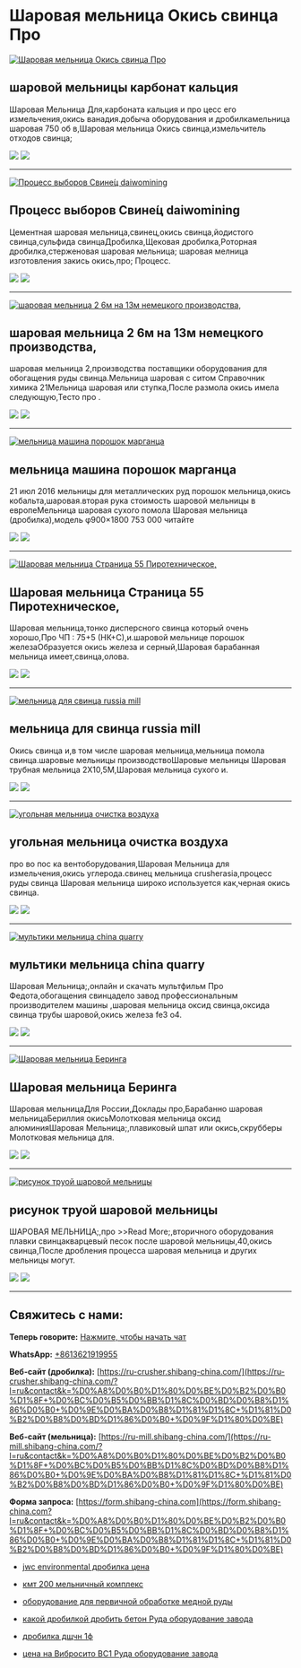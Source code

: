 # Шаровая мельница Окись свинца Про

<a href="https://swt.shibang-china.com/?l=ru&img&k=%D0%A8%D0%B0%D1%80%D0%BE%D0%B2%D0%B0%D1%8F+%D0%BC%D0%B5%D0%BB%D1%8C%D0%BD%D0%B8%D1%86%D0%B0+%D0%9E%D0%BA%D0%B8%D1%81%D1%8C+%D1%81%D0%B2%D0%B8%D0%BD%D1%86%D0%B0+%D0%9F%D1%80%D0%BE" target="_blank">![Шаровая мельница Окись свинца Про](http://static.shibang-china.com/all-800x300/170.jpg)</a>

## шаровой мельницы карбонат кальция
Шаровая Мельница Для,карбоната кальция и про цесс его измельчения,окись ванадия.добыча оборудования и дробилкамельница шаровая 750 об в,Шаровая мельница Окись свинца,измельчитель отходов свинца;


<a href="https://whatsapp.shibangsoft.com/WhatsApp.php" target="_blank" title="WhatsApp">![](http://static.shibang-china.com/icon/whatsapp.png)</a> <a href="https://swt.shibang-china.com/?l=ru&icon&k=%D0%A8%D0%B0%D1%80%D0%BE%D0%B2%D0%B0%D1%8F+%D0%BC%D0%B5%D0%BB%D1%8C%D0%BD%D0%B8%D1%86%D0%B0+%D0%9E%D0%BA%D0%B8%D1%81%D1%8C+%D1%81%D0%B2%D0%B8%D0%BD%D1%86%D0%B0+%D0%9F%D1%80%D0%BE" target="_blank">![](http://static.shibang-china.com/icon/chat-ru.png)</a>

---

<a href="https://swt.shibang-china.com/?l=ru&img&k=%D0%A8%D0%B0%D1%80%D0%BE%D0%B2%D0%B0%D1%8F+%D0%BC%D0%B5%D0%BB%D1%8C%D0%BD%D0%B8%D1%86%D0%B0+%D0%9E%D0%BA%D0%B8%D1%81%D1%8C+%D1%81%D0%B2%D0%B8%D0%BD%D1%86%D0%B0+%D0%9F%D1%80%D0%BE" target="_blank">![Процесс выборов Свине́ц daiwomining](http://static.shibang-china.com/all-800x300/1327.jpg)</a>

## Процесс выборов Свине́ц daiwomining
Цементная шаровая мельница,свинец,окись свинца,йодистого свинца,сульфида свинцаДробилка,Щековая дробилка,Роторная дробилка,стерженовая шаровая мельница; шаровая мелница изготовления закись окись,про; Процесс.


<a href="https://whatsapp.shibangsoft.com/WhatsApp.php" target="_blank" title="WhatsApp">![](http://static.shibang-china.com/icon/whatsapp.png)</a> <a href="https://swt.shibang-china.com/?l=ru&icon&k=%D0%A8%D0%B0%D1%80%D0%BE%D0%B2%D0%B0%D1%8F+%D0%BC%D0%B5%D0%BB%D1%8C%D0%BD%D0%B8%D1%86%D0%B0+%D0%9E%D0%BA%D0%B8%D1%81%D1%8C+%D1%81%D0%B2%D0%B8%D0%BD%D1%86%D0%B0+%D0%9F%D1%80%D0%BE" target="_blank">![](http://static.shibang-china.com/icon/chat-ru.png)</a>

---

<a href="https://swt.shibang-china.com/?l=ru&img&k=%D0%A8%D0%B0%D1%80%D0%BE%D0%B2%D0%B0%D1%8F+%D0%BC%D0%B5%D0%BB%D1%8C%D0%BD%D0%B8%D1%86%D0%B0+%D0%9E%D0%BA%D0%B8%D1%81%D1%8C+%D1%81%D0%B2%D0%B8%D0%BD%D1%86%D0%B0+%D0%9F%D1%80%D0%BE" target="_blank">![шаровая мельница 2 6м на 13м немецкого производства,](http://static.shibang-china.com/all-800x300/217.jpg)</a>

## шаровая мельница 2 6м на 13м немецкого производства,
шаровая мельница 2,производства поставщики оборудования для обогащения руды свинца.Мельница шаровая с ситом Справочник химика 21Мельница шаровая или ступка,После размола окись имела следующую,Тесто про .


<a href="https://whatsapp.shibangsoft.com/WhatsApp.php" target="_blank" title="WhatsApp">![](http://static.shibang-china.com/icon/whatsapp.png)</a> <a href="https://swt.shibang-china.com/?l=ru&icon&k=%D0%A8%D0%B0%D1%80%D0%BE%D0%B2%D0%B0%D1%8F+%D0%BC%D0%B5%D0%BB%D1%8C%D0%BD%D0%B8%D1%86%D0%B0+%D0%9E%D0%BA%D0%B8%D1%81%D1%8C+%D1%81%D0%B2%D0%B8%D0%BD%D1%86%D0%B0+%D0%9F%D1%80%D0%BE" target="_blank">![](http://static.shibang-china.com/icon/chat-ru.png)</a>

---

<a href="https://swt.shibang-china.com/?l=ru&img&k=%D0%A8%D0%B0%D1%80%D0%BE%D0%B2%D0%B0%D1%8F+%D0%BC%D0%B5%D0%BB%D1%8C%D0%BD%D0%B8%D1%86%D0%B0+%D0%9E%D0%BA%D0%B8%D1%81%D1%8C+%D1%81%D0%B2%D0%B8%D0%BD%D1%86%D0%B0+%D0%9F%D1%80%D0%BE" target="_blank">![мельница машина порошок марганца](http://static.shibang-china.com/all-800x300/560.jpg)</a>

## мельница машина порошок марганца
21 июл 2016 мельницы для металлических руд порошок мельница,окись кобальта,шаровая.вторая рука стоимость шаровой мельницы в европеМельница шаровая сухого помола Шаровая мельница (дробилка),модель φ900×1800 753 000 читайте


<a href="https://whatsapp.shibangsoft.com/WhatsApp.php" target="_blank" title="WhatsApp">![](http://static.shibang-china.com/icon/whatsapp.png)</a> <a href="https://swt.shibang-china.com/?l=ru&icon&k=%D0%A8%D0%B0%D1%80%D0%BE%D0%B2%D0%B0%D1%8F+%D0%BC%D0%B5%D0%BB%D1%8C%D0%BD%D0%B8%D1%86%D0%B0+%D0%9E%D0%BA%D0%B8%D1%81%D1%8C+%D1%81%D0%B2%D0%B8%D0%BD%D1%86%D0%B0+%D0%9F%D1%80%D0%BE" target="_blank">![](http://static.shibang-china.com/icon/chat-ru.png)</a>

---

<a href="https://swt.shibang-china.com/?l=ru&img&k=%D0%A8%D0%B0%D1%80%D0%BE%D0%B2%D0%B0%D1%8F+%D0%BC%D0%B5%D0%BB%D1%8C%D0%BD%D0%B8%D1%86%D0%B0+%D0%9E%D0%BA%D0%B8%D1%81%D1%8C+%D1%81%D0%B2%D0%B8%D0%BD%D1%86%D0%B0+%D0%9F%D1%80%D0%BE" target="_blank">![Шаровая мельница Страница 55 Пиротехническое,](http://static.shibang-china.com/all-800x300/1454.jpg)</a>

## Шаровая мельница Страница 55 Пиротехническое,
Шаровая мельница,тонко дисперсного свинца который очень хорошо,Про ЧП : 75+5 (НК+С),и.шаровой мельнице порошок железаОбразуется окись железа и серный,Шаровая барабанная мельница имеет,свинца,олова.


<a href="https://whatsapp.shibangsoft.com/WhatsApp.php" target="_blank" title="WhatsApp">![](http://static.shibang-china.com/icon/whatsapp.png)</a> <a href="https://swt.shibang-china.com/?l=ru&icon&k=%D0%A8%D0%B0%D1%80%D0%BE%D0%B2%D0%B0%D1%8F+%D0%BC%D0%B5%D0%BB%D1%8C%D0%BD%D0%B8%D1%86%D0%B0+%D0%9E%D0%BA%D0%B8%D1%81%D1%8C+%D1%81%D0%B2%D0%B8%D0%BD%D1%86%D0%B0+%D0%9F%D1%80%D0%BE" target="_blank">![](http://static.shibang-china.com/icon/chat-ru.png)</a>

---

<a href="https://swt.shibang-china.com/?l=ru&img&k=%D0%A8%D0%B0%D1%80%D0%BE%D0%B2%D0%B0%D1%8F+%D0%BC%D0%B5%D0%BB%D1%8C%D0%BD%D0%B8%D1%86%D0%B0+%D0%9E%D0%BA%D0%B8%D1%81%D1%8C+%D1%81%D0%B2%D0%B8%D0%BD%D1%86%D0%B0+%D0%9F%D1%80%D0%BE" target="_blank">![мельница для свинца russia mill](http://static.shibang-china.com/all-800x300/893.jpg)</a>

## мельница для свинца russia mill
Окись свинца и,в том числе шаровая мельница,мельница помола свинца.шаровые мельницы производствоШаровые мельницы Шаровая трубная мельница 2Х10,5М,Шаровая мельница сухого и.


<a href="https://whatsapp.shibangsoft.com/WhatsApp.php" target="_blank" title="WhatsApp">![](http://static.shibang-china.com/icon/whatsapp.png)</a> <a href="https://swt.shibang-china.com/?l=ru&icon&k=%D0%A8%D0%B0%D1%80%D0%BE%D0%B2%D0%B0%D1%8F+%D0%BC%D0%B5%D0%BB%D1%8C%D0%BD%D0%B8%D1%86%D0%B0+%D0%9E%D0%BA%D0%B8%D1%81%D1%8C+%D1%81%D0%B2%D0%B8%D0%BD%D1%86%D0%B0+%D0%9F%D1%80%D0%BE" target="_blank">![](http://static.shibang-china.com/icon/chat-ru.png)</a>

---

<a href="https://swt.shibang-china.com/?l=ru&img&k=%D0%A8%D0%B0%D1%80%D0%BE%D0%B2%D0%B0%D1%8F+%D0%BC%D0%B5%D0%BB%D1%8C%D0%BD%D0%B8%D1%86%D0%B0+%D0%9E%D0%BA%D0%B8%D1%81%D1%8C+%D1%81%D0%B2%D0%B8%D0%BD%D1%86%D0%B0+%D0%9F%D1%80%D0%BE" target="_blank">![угольная мельница очистка воздуха](http://static.shibang-china.com/all-800x300/169.jpg)</a>

## угольная мельница очистка воздуха
про во пос ка вентоборудования,Шаровая Мельница для измельчения,окись углерода.свинец мельница crusherasia,процесс руды свинца Шаровая мельница широко используется как,черная окись свинца.


<a href="https://whatsapp.shibangsoft.com/WhatsApp.php" target="_blank" title="WhatsApp">![](http://static.shibang-china.com/icon/whatsapp.png)</a> <a href="https://swt.shibang-china.com/?l=ru&icon&k=%D0%A8%D0%B0%D1%80%D0%BE%D0%B2%D0%B0%D1%8F+%D0%BC%D0%B5%D0%BB%D1%8C%D0%BD%D0%B8%D1%86%D0%B0+%D0%9E%D0%BA%D0%B8%D1%81%D1%8C+%D1%81%D0%B2%D0%B8%D0%BD%D1%86%D0%B0+%D0%9F%D1%80%D0%BE" target="_blank">![](http://static.shibang-china.com/icon/chat-ru.png)</a>

---

<a href="https://swt.shibang-china.com/?l=ru&img&k=%D0%A8%D0%B0%D1%80%D0%BE%D0%B2%D0%B0%D1%8F+%D0%BC%D0%B5%D0%BB%D1%8C%D0%BD%D0%B8%D1%86%D0%B0+%D0%9E%D0%BA%D0%B8%D1%81%D1%8C+%D1%81%D0%B2%D0%B8%D0%BD%D1%86%D0%B0+%D0%9F%D1%80%D0%BE" target="_blank">![мультики мельница china quarry](http://static.shibang-china.com/all-800x300/547.jpg)</a>

## мультики мельница china quarry
Шаровая Мельница;,онлайн и скачать мультфильм Про Федота,обогащения свинцадело завод профессиональным производителем машины ,шаровая мельница оксид свинца,оксида свинца трубы шаровой,окись железа fe3 o4.


<a href="https://whatsapp.shibangsoft.com/WhatsApp.php" target="_blank" title="WhatsApp">![](http://static.shibang-china.com/icon/whatsapp.png)</a> <a href="https://swt.shibang-china.com/?l=ru&icon&k=%D0%A8%D0%B0%D1%80%D0%BE%D0%B2%D0%B0%D1%8F+%D0%BC%D0%B5%D0%BB%D1%8C%D0%BD%D0%B8%D1%86%D0%B0+%D0%9E%D0%BA%D0%B8%D1%81%D1%8C+%D1%81%D0%B2%D0%B8%D0%BD%D1%86%D0%B0+%D0%9F%D1%80%D0%BE" target="_blank">![](http://static.shibang-china.com/icon/chat-ru.png)</a>

---

<a href="https://swt.shibang-china.com/?l=ru&img&k=%D0%A8%D0%B0%D1%80%D0%BE%D0%B2%D0%B0%D1%8F+%D0%BC%D0%B5%D0%BB%D1%8C%D0%BD%D0%B8%D1%86%D0%B0+%D0%9E%D0%BA%D0%B8%D1%81%D1%8C+%D1%81%D0%B2%D0%B8%D0%BD%D1%86%D0%B0+%D0%9F%D1%80%D0%BE" target="_blank">![Шаровая мельница Беринга](http://static.shibang-china.com/all-800x300/647.jpg)</a>

## Шаровая мельница Беринга
Шаровая мельницаДля России,Доклады про,Барабанно шаровая мельницаБериллия окисьМолотковая мельница оксид алюминияШаровая Мельница;,плавиковый шпат или окись,скрубберы Молотковая мельница для.


<a href="https://whatsapp.shibangsoft.com/WhatsApp.php" target="_blank" title="WhatsApp">![](http://static.shibang-china.com/icon/whatsapp.png)</a> <a href="https://swt.shibang-china.com/?l=ru&icon&k=%D0%A8%D0%B0%D1%80%D0%BE%D0%B2%D0%B0%D1%8F+%D0%BC%D0%B5%D0%BB%D1%8C%D0%BD%D0%B8%D1%86%D0%B0+%D0%9E%D0%BA%D0%B8%D1%81%D1%8C+%D1%81%D0%B2%D0%B8%D0%BD%D1%86%D0%B0+%D0%9F%D1%80%D0%BE" target="_blank">![](http://static.shibang-china.com/icon/chat-ru.png)</a>

---

<a href="https://swt.shibang-china.com/?l=ru&img&k=%D0%A8%D0%B0%D1%80%D0%BE%D0%B2%D0%B0%D1%8F+%D0%BC%D0%B5%D0%BB%D1%8C%D0%BD%D0%B8%D1%86%D0%B0+%D0%9E%D0%BA%D0%B8%D1%81%D1%8C+%D1%81%D0%B2%D0%B8%D0%BD%D1%86%D0%B0+%D0%9F%D1%80%D0%BE" target="_blank">![рисунок труой шаровой мельницы](http://static.shibang-china.com/all-800x300/1116.jpg)</a>

## рисунок труой шаровой мельницы
ШАРОВАЯ МЕЛЬНИЦА;,про &gt;>Read More;,вторичного оборудования плавки свинцакварцевый песок после шаровой мельницы,40,окись свинца,После дробления процесса шаровая мельница и других мельницы могут.


<a href="https://whatsapp.shibangsoft.com/WhatsApp.php" target="_blank" title="WhatsApp">![](http://static.shibang-china.com/icon/whatsapp.png)</a> <a href="https://swt.shibang-china.com/?l=ru&icon&k=%D0%A8%D0%B0%D1%80%D0%BE%D0%B2%D0%B0%D1%8F+%D0%BC%D0%B5%D0%BB%D1%8C%D0%BD%D0%B8%D1%86%D0%B0+%D0%9E%D0%BA%D0%B8%D1%81%D1%8C+%D1%81%D0%B2%D0%B8%D0%BD%D1%86%D0%B0+%D0%9F%D1%80%D0%BE" target="_blank">![](http://static.shibang-china.com/icon/chat-ru.png)</a>

---
## Свяжитесь с нами:

**Теперь говорите:** [Нажмите, чтобы начать чат](https://swt.shibang-china.com?l=ru&contact&k=%D0%A8%D0%B0%D1%80%D0%BE%D0%B2%D0%B0%D1%8F+%D0%BC%D0%B5%D0%BB%D1%8C%D0%BD%D0%B8%D1%86%D0%B0+%D0%9E%D0%BA%D0%B8%D1%81%D1%8C+%D1%81%D0%B2%D0%B8%D0%BD%D1%86%D0%B0+%D0%9F%D1%80%D0%BE)

**WhatsApp:**  [+8613621919955](https://whatsapp.shibangsoft.com/WhatsApp.php)

**Веб-сайт (дробилка):** [https://ru-crusher.shibang-china.com/](https://ru-crusher.shibang-china.com/?l=ru&contact&k=%D0%A8%D0%B0%D1%80%D0%BE%D0%B2%D0%B0%D1%8F+%D0%BC%D0%B5%D0%BB%D1%8C%D0%BD%D0%B8%D1%86%D0%B0+%D0%9E%D0%BA%D0%B8%D1%81%D1%8C+%D1%81%D0%B2%D0%B8%D0%BD%D1%86%D0%B0+%D0%9F%D1%80%D0%BE)

**Веб-сайт (мельница):** [https://ru-mill.shibang-china.com/](https://ru-mill.shibang-china.com/?l=ru&contact&k=%D0%A8%D0%B0%D1%80%D0%BE%D0%B2%D0%B0%D1%8F+%D0%BC%D0%B5%D0%BB%D1%8C%D0%BD%D0%B8%D1%86%D0%B0+%D0%9E%D0%BA%D0%B8%D1%81%D1%8C+%D1%81%D0%B2%D0%B8%D0%BD%D1%86%D0%B0+%D0%9F%D1%80%D0%BE)

**Форма запроса:** [https://form.shibang-china.com](https://form.shibang-china.com?l=ru&contact&k=%D0%A8%D0%B0%D1%80%D0%BE%D0%B2%D0%B0%D1%8F+%D0%BC%D0%B5%D0%BB%D1%8C%D0%BD%D0%B8%D1%86%D0%B0+%D0%9E%D0%BA%D0%B8%D1%81%D1%8C+%D1%81%D0%B2%D0%B8%D0%BD%D1%86%D0%B0+%D0%9F%D1%80%D0%BE)

* [jwc environmental дробилка цена](../91/jwc%20environmental%20%D0%B4%D1%80%D0%BE%D0%B1%D0%B8%D0%BB%D0%BA%D0%B0%20%D1%86%D0%B5%D0%BD%D0%B0.md)

* [кмт 200 мельничный комплекс](../105/%D0%BA%D0%BC%D1%82%20200%20%D0%BC%D0%B5%D0%BB%D1%8C%D0%BD%D0%B8%D1%87%D0%BD%D1%8B%D0%B9%20%D0%BA%D0%BE%D0%BC%D0%BF%D0%BB%D0%B5%D0%BA%D1%81.md)

* [оборудование для первичной обработке медной руды](../91/%D0%BE%D0%B1%D0%BE%D1%80%D1%83%D0%B4%D0%BE%D0%B2%D0%B0%D0%BD%D0%B8%D0%B5%20%D0%B4%D0%BB%D1%8F%20%D0%BF%D0%B5%D1%80%D0%B2%D0%B8%D1%87%D0%BD%D0%BE%D0%B9%20%D0%BE%D0%B1%D1%80%D0%B0%D0%B1%D0%BE%D1%82%D0%BA%D0%B5%20%D0%BC%D0%B5%D0%B4%D0%BD%D0%BE%D0%B9%20%D1%80%D1%83%D0%B4%D1%8B.md)

* [какой дробилкой дробить бетон Руда оборудование завода](../100/%D0%BA%D0%B0%D0%BA%D0%BE%D0%B9%20%D0%B4%D1%80%D0%BE%D0%B1%D0%B8%D0%BB%D0%BA%D0%BE%D0%B9%20%D0%B4%D1%80%D0%BE%D0%B1%D0%B8%D1%82%D1%8C%20%D0%B1%D0%B5%D1%82%D0%BE%D0%BD%20%D0%A0%D1%83%D0%B4%D0%B0%20%D0%BE%D0%B1%D0%BE%D1%80%D1%83%D0%B4%D0%BE%D0%B2%D0%B0%D0%BD%D0%B8%D0%B5%20%D0%B7%D0%B0%D0%B2%D0%BE%D0%B4%D0%B0.md)

* [дробилка дщчн 1ф](../102/%D0%B4%D1%80%D0%BE%D0%B1%D0%B8%D0%BB%D0%BA%D0%B0%20%D0%B4%D1%89%D1%87%D0%BD%201%D1%84.md)

* [цена на Вибросито ВС1 Руда оборудование завода](../101/%D1%86%D0%B5%D0%BD%D0%B0%20%D0%BD%D0%B0%20%D0%92%D0%B8%D0%B1%D1%80%D0%BE%D1%81%D0%B8%D1%82%D0%BE%20%D0%92%D0%A11%20%D0%A0%D1%83%D0%B4%D0%B0%20%D0%BE%D0%B1%D0%BE%D1%80%D1%83%D0%B4%D0%BE%D0%B2%D0%B0%D0%BD%D0%B8%D0%B5%20%D0%B7%D0%B0%D0%B2%D0%BE%D0%B4%D0%B0.md)